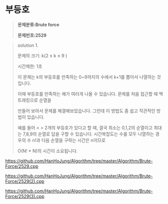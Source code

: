 # 부등호

> **문제분류:Brute force**
>
> **문제번호:2529**

> solution 1.
>
> 문제의 크기:   k(2 ≤ k ≤ 9 )
>
> 시간제한: 1초
>
>
>
> 이 문제는 k의 부등호를 만족하는 0~9까지의 수에서 k+1를 뽑아서 나열하는 것 입니다.
>
> 이때 부등호를 만족하는 해가 여러개 나올 수 있습니다. 문제를 처음 접근할 때 백트래킹으로 순열을
>
> 만들어 보아서 문제를 해결해보았습니다. 그런데 이 방법도 좀 쉽고 직관적인 방법이 있습니다.
>
> 예를 들어 < > 2개의 부등호가 있다고 할 때, 결국 최소는 0,1,2의 순열이고 최대는 7,8,9의 순열로 답을 구할 수 있습니다. 시간복잡도는 수를 모두 나열하는 경우의 수 n!과 다음 순열을 구하는 시간은 n이므로
>
> O(N! * N)의 시간이 소요됩니다.

https://github.com/HanHoJung/Algorithm/tree/master/Algorithm/Brute-Force/2529.cpp  

https://github.com/HanHoJung/Algorithm/tree/master/Algorithm/Brute-Force/2529(2).cpp

https://github.com/HanHoJung/Algorithm/tree/master/Algorithm/Brute-Force/2529(3).cpp














